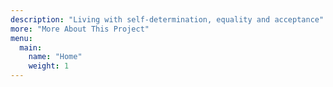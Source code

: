 ```yaml
---
description: "Living with self-determination, equality and acceptance"
more: "More About This Project"
menu:
  main:
    name: "Home"
    weight: 1
---
```

</br>
